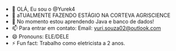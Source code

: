 - 👋 OLÁ, Eu sou o @Yurek4
- 👀 aTUALMENTE FAZENDO ESTÁGIO NA CORTEVA AGRISCIENCE
- 🌱 No momento estou aprendendo Java e banco de dados!
- 📫 Para entrar em contato:
  Email: yuri.souza02@outlook.com
- 😄 Pronouns: ELE/DELE
- ⚡ Fun fact: Trabalho como eletricista a 2 anos.
  
  

<!---
Yurek4/Yurek4 is a ✨ special ✨ repository because its `README.md` (this file) appears on your GitHub profile.
You can click the Preview link to take a look at your changes.
--->
